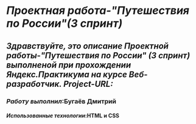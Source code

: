 # *Проектная работа-"Путешествия по России"(3 спринт)*  
## *Здравствуйте, это описание Проектной работы*-*"Путешествия по России"* *(3 спринт) выполненой при прохождении Яндекс.Практикума на курсе Веб-разработчик. Project-URL:*  
### *Работу выполнил*:**Бугаёв Дмитрий**  
#### *Использованные технологии*:**HTML и CSS** 
